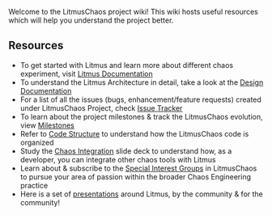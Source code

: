 Welcome to the LitmusChaos project wiki! This wiki hosts useful resources which will help you understand the project better. 

## Resources 

- To get started with Litmus and learn more about different chaos experiment, visit [Litmus Documentation](https://docs.litmuschaos.io)
- To understand the Litmus Architecture in detail, take a look at the [Design Documentation](https://github.com/litmuschaos/litmus/wiki/Litmus-Architecture)
- For a list of all the issues (bugs, enhancement/feature requests) created under LitmusChaos Project, check [Issue Tracker](https://github.com/litmuschaos/litmus/issues)
- To learn about the project milestones & track the LitmusChaos evolution, view [Milestones](https://github.com/litmuschaos/litmus/wiki/Milestones)
- Refer to [Code  Structure](https://github.com/litmuschaos/litmus/wiki/Code-Structure-&-Project-Repositories) to understand how the LitmusChaos code is organized
- Study the [Chaos Integration](https://docs.google.com/presentation/d/1OGuSisuory7jE-LvrDyC6J9x1wdom2Bowc0Fso6F4Ps/edit#slide=id.g836279615b_0_56) slide deck to understand how, as a developer, you can integrate other chaos tools with Litmus
- Learn about & subscribe to the [Special Interest Groups](https://github.com/litmuschaos/litmus/wiki/Special-Interest-Groups) in LitmusChaos to pursue your area of passion within the broader Chaos Engineering practice 
- Here is a set of [presentations]() around Litmus, by the community & for the community! 


